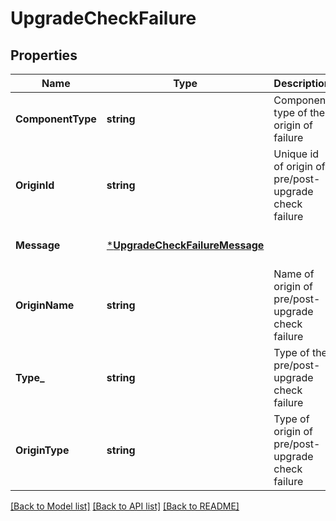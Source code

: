 # UpgradeCheckFailure

## Properties
Name | Type | Description | Notes
------------ | ------------- | ------------- | -------------
**ComponentType** | **string** | Component type of the origin of failure | [optional] [default to null]
**OriginId** | **string** | Unique id of origin of pre/post-upgrade check failure | [optional] [default to null]
**Message** | [***UpgradeCheckFailureMessage**](UpgradeCheckFailureMessage.md) |  | [optional] [default to null]
**OriginName** | **string** | Name of origin of pre/post-upgrade check failure | [optional] [default to null]
**Type_** | **string** | Type of the pre/post-upgrade check failure | [optional] [default to null]
**OriginType** | **string** | Type of origin of pre/post-upgrade check failure | [optional] [default to null]

[[Back to Model list]](../README.md#documentation-for-models) [[Back to API list]](../README.md#documentation-for-api-endpoints) [[Back to README]](../README.md)

